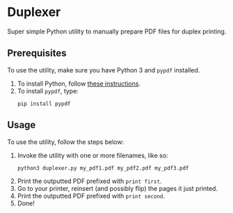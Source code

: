 # Duplexer

Super simple Python utility to manually prepare PDF files for duplex printing.

## Prerequisites

To use the utility, make sure you have Python 3 and `pypdf` installed.

1. To install Python, follow [these instructions](https://wiki.python.org/moin/BeginnersGuide/Download).
2. To install `pypdf`, type:
   ```commandline
   pip install pypdf
   ```

## Usage

To use the utility, follow the steps below:

1. Invoke the utility with one or more filenames, like so:
   ```commandline 
   python3 duplexer.py my_pdf1.pdf my_pdf2.pdf my_pdf3.pdf
   ```
2. Print the outputted PDF prefixed with `print first`.
3. Go to your printer, reinsert (and possibly flip) the pages it just printed.
4. Print the outputted PDF prefixed with `print second`.
5. Done!
